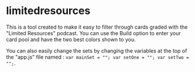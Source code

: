 # limitedresources
This is a tool created to make it easy to filter through cards graded with the "Limited Resources" podcast.
You can use the Build option to enter your card pool and have the two best colors shown to you.

You can also easily change the sets by changing the variables at the top of the "app.js" file named :
`var mainSet = "";
var setOne = "";
var setTwo = "";`.
